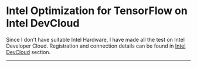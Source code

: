 # Intel Optimization for TensorFlow on Intel DevCloud



Since I don't have suitable Intel Hardware, I have made all the test on Intel Developer Cloud. Registration and connection details can be found in [Intel DevCloud](sections/devcloud.md) section.

---



